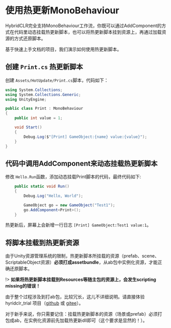 
# 使用热更新MonoBehaviour

HybridCLR完全支持MonoBehaviour工作流，你既可以通过AddComponent的方式在代码里动态挂载热更新脚本，也可以将热更新脚本挂到资源上，再通过加载资源的方式还原脚本。

基于快速上手文档的项目，我们演示如何使用热更新脚本。

## 创建 `Print.cs` 热更新脚本

创建 `Assets/HotUpdate/Print.cs`脚本，代码如下：

```csharp
using System.Collections;
using System.Collections.Generic;
using UnityEngine;

public class Print : MonoBehaviour
{
    public int value = 1;

    void Start()
    {
        Debug.Log($"[Print] GameObject:{name} value:{value}");   
    }
}
```

## 代码中调用AddComponent来动态挂载热更新脚本

修改 `Hello.Run`函数，添加动态挂载Print脚本的代码，最终代码如下:

```csharp
    public static void Run()
    {
        Debug.Log("Hello, World");

        GameObject go = new GameObject("Test1");
        go.AddComponent<Print>();
    }
```

热更新后，屏幕上会新增一行日志 `[Print] GameObject:Test1 value:1`。

## 将脚本挂载到热更新资源

由于Unity资源管理系统的限制，热更新脚本所挂载的资源（prefab、scene、ScriptableObject资源）**必须打成assetbundle**，从ab包中实例化资源，才能正确还原脚本。

!> **如果将热更新脚本挂载到Resources等随主包的资源上，会发生scripting missing的错误！**

由于整个过程涉及到打ab包，比较冗长，这儿不详细说明。请直接体验 hyridclr_trial 项目（[github](https://github.com/focus-creative-games/hybridclr_trial) 或 [gitee](https://gitee.com/focus-creative-games/hybridclr_trial)）。

对于新手来说，你只需要记住：挂载热更新脚本的资源（场景或prefab）必须打包成ab，在实例化资源前先加载热更新dll即可（这个要求是显然的！）。

